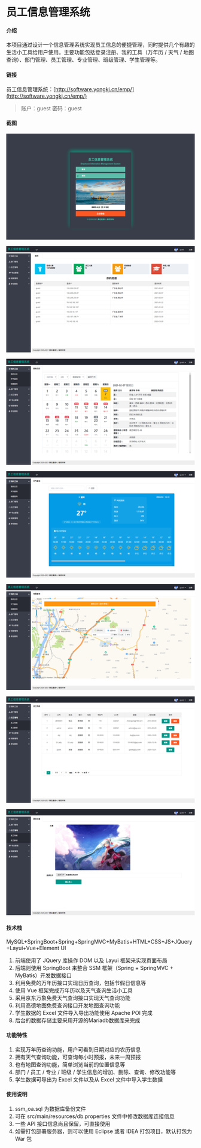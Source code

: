 # 员工信息管理系统

#### 介绍
本项目通过设计一个信息管理系统实现员工信息的便捷管理，同时提供几个有趣的生活小工具给用户使用。主要功能包括登录注册、我的工具（万年历 / 天气 / 地图查询）、部门管理、员工管理、专业管理、班级管理、学生管理等。

#### 链接

员工信息管理系统：[http://software.yongkj.cn/emp/](http://software.yongkj.cn/emp/)
> 账户：guest
> 密码：guest


#### 截图

![20210207165843.png](src/main/webapp/screenshot/20210207165843.png)

![20210207165928.png](src/main/webapp/screenshot/20210207165928.png)

![20210207165947.png](src/main/webapp/screenshot/20210207165947.png)

![20210207170010.png](src/main/webapp/screenshot/20210207170010.png)

![20210207170032.png](src/main/webapp/screenshot/20210207170032.png)

![20210207170120.png](src/main/webapp/screenshot/20210207170120.png)

![20210207170139.png](src/main/webapp/screenshot/20210207170139.png)

#### 技术栈

MySQL+SpringBoot+Spring+SpringMVC+MyBatis+HTML+CSS+JS+JQuery+Layui+Vue+Element UI

1.  前端使用了 JQuery 库操作 DOM 以及 Layui 框架来实现页面布局
2.  后端则使用 SpringBoot 来整合 SSM 框架（Spring + SpringMVC + MyBatis）开发数据接口
3.  利用免费的万年历接口实现日历查询，包括节假日信息等
3.  使用 Vue 框架完成万年历以及天气查询生活小工具
4.  采用京东万象免费天气查询接口实现天气查询功能
5.  利用高德地图免费查询接口开发地图查询功能
6.  学生数据的 Excel 文件导入导出功能使用 Apache POI 完成
7.  后台的数据存储主要采用开源的Mariadb数据库来完成

#### 功能特性

1.  实现万年历查询功能，用户可看到日期对应的农历信息
2.  拥有天气查询功能，可查询每小时预报，未来一周预报
3.  也有地图查询功能，简单浏览当前的位置信息等
4.  部门 / 员工 / 专业 / 班级 / 学生信息的增加、删除、查询、修改功能等
5.  学生数据可导出为 Excel 文件以及从 Excel 文件中导入学生数据

#### 使用说明

1.  ssm_oa.sql 为数据库备份文件
2.  可在 src/main/resources/db.properties 文件中修改数据库连接信息
3.  一些 API 接口信息尚且保留，可直接使用
4.  如需打包部署服务器，则可以使用 Eclipse 或者 IDEA 打包项目，默认打包为 War 包
